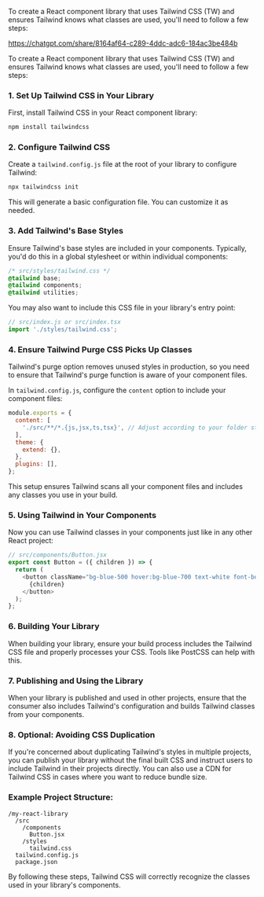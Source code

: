 To create a React component library that uses Tailwind CSS (TW) and ensures Tailwind knows what classes are used, you'll need to follow a few steps:

https://chatgpt.com/share/8164af64-c289-4ddc-adc6-184ac3be484b

To create a React component library that uses Tailwind CSS (TW) and ensures Tailwind knows what classes are used, you'll need to follow a few steps:

### 1. **Set Up Tailwind CSS in Your Library**
First, install Tailwind CSS in your React component library:

```bash
npm install tailwindcss
```

### 2. **Configure Tailwind CSS**
Create a `tailwind.config.js` file at the root of your library to configure Tailwind:

```bash
npx tailwindcss init
```

This will generate a basic configuration file. You can customize it as needed.

### 3. **Add Tailwind's Base Styles**
Ensure Tailwind's base styles are included in your components. Typically, you'd do this in a global stylesheet or within individual components:

```css
/* src/styles/tailwind.css */
@tailwind base;
@tailwind components;
@tailwind utilities;
```

You may also want to include this CSS file in your library's entry point:

```javascript
// src/index.js or src/index.tsx
import './styles/tailwind.css';
```

### 4. **Ensure Tailwind Purge CSS Picks Up Classes**
Tailwind's purge option removes unused styles in production, so you need to ensure that Tailwind's purge function is aware of your component files.

In `tailwind.config.js`, configure the `content` option to include your component files:

```javascript
module.exports = {
  content: [
    './src/**/*.{js,jsx,ts,tsx}', // Adjust according to your folder structure
  ],
  theme: {
    extend: {},
  },
  plugins: [],
};
```

This setup ensures Tailwind scans all your component files and includes any classes you use in your build.

### 5. **Using Tailwind in Your Components**
Now you can use Tailwind classes in your components just like in any other React project:

```javascript
// src/components/Button.jsx
export const Button = ({ children }) => {
  return (
    <button className="bg-blue-500 hover:bg-blue-700 text-white font-bold py-2 px-4 rounded">
      {children}
    </button>
  );
};
```

### 6. **Building Your Library**
When building your library, ensure your build process includes the Tailwind CSS file and properly processes your CSS. Tools like PostCSS can help with this.

### 7. **Publishing and Using the Library**
When your library is published and used in other projects, ensure that the consumer also includes Tailwind's configuration and builds Tailwind classes from your components.

### 8. **Optional: Avoiding CSS Duplication**
If you're concerned about duplicating Tailwind's styles in multiple projects, you can publish your library without the final built CSS and instruct users to include Tailwind in their projects directly. You can also use a CDN for Tailwind CSS in cases where you want to reduce bundle size.

### Example Project Structure:
```
/my-react-library
  /src
    /components
      Button.jsx
    /styles
      tailwind.css
  tailwind.config.js
  package.json
```

By following these steps, Tailwind CSS will correctly recognize the classes used in your library's components.
